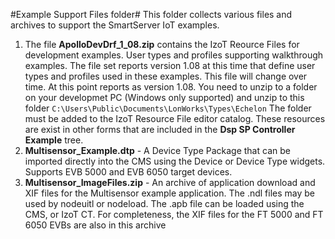 #Example Support Files folder#
This folder collects various files and archives to support the SmartServer IoT examples.  
1. The file **ApolloDevDrf_1_08.zip** contains the IzoT Reource Files for development examples. User types and profiles supporting walkthrough examples.  The file set reports version 1.08 at this time that define user types and profiles used in these examples.  This file will change over time. At this point reports as version 1.08.  You need to unzip to a folder on your developmet PC (Windows only supported) and unzip to this folder `C:\Users\Public\Documents\LonWorks\Types\Echelon`  The folder must be added to the IzoT Resource File editor catalog.  These resources are exist in other forms that are included in the **Dsp SP Controller Example** tree.
2. **Multisensor_Example.dtp** - A Device Type Package that can be imported directly into the CMS using the Device or Device Type widgets.  Supports EVB 5000 and EVB 6050 target devices.
3. **Multisensor_ImageFiles.zip** - An archive of application download and XIF files for the Multisensor example application.  The .ndl files may be used by nodeuitl or nodeload.  The .apb file can be loaded using the CMS, or IzoT CT.  For completeness, the XIF files for the FT 5000 and FT 6050 EVBs are also in this archive